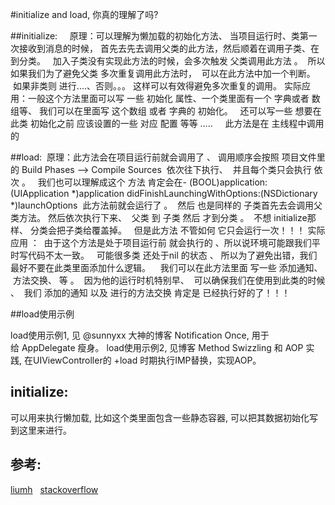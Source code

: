 #initialize and load, 你真的理解了吗?



##initialize:     
原理：可以理解为懒加载的初始化方法、 当项目运行时、类第一次接收到消息的时候， 首先去先去调用父类的此方法，然后顺着在调用子类、在到分类。   加入子类没有实现此方法的时候，会多次触发 父类调用此方法 。  所以 如果我们为了避免父类 多次重复调用此方法时，  可以在此方法中加一个判断。  如果非类则 进行....、否则。。。 这样可以有效得避免多次重复的调用。 
实际应用：一般这个方法里面可以写 一些 初始化 属性、一个类里面有一个 字典或者 数组等、 我们可以在里面写 这个数组 或者 字典的 初始化。   还可以写一些 想要在 此类 初始化之前 应该设置的一些 对应 配置 等等 …..     此方法是在 主线程中调用的 

##load:  
原理：此方法会在项目运行前就会调用了 、 调用顺序会按照 项目文件里的 Build Phases ——> Compile Sources  依次往下执行、  并且每个类只会执行 依次 。   我们也可以理解成这个 方法 肯定会在- (BOOL)application:(UIApplication *)application didFinishLaunchingWithOptions:(NSDictionary *)launchOptions  此方法前就会运行了 。  
然后 也是同样的 子类首先去会调用父类方法。 然后依次执行下来、  父类 到 子类 然后 才到分类 。  不想 initialize那样、 分类会把子类给覆盖掉。   但是此方法 不管如何 它只会运行一次！！！
实际应用 ：  由于这个方法是处于项目运行前 就会执行的 、所以说环境可能跟我们平时写代码不太一致。   可能很多类 还处于nil 的状态 、 所以为了避免出错，我们最好不要在此类里面添加什么逻辑。    我们可以在此方法里面 写一些 添加通知、  方法交换、 等 。  因为他的运行时机特别早、  可以确保我们在使用到此类的时候 、  我们 添加的通知 以及 进行的方法交换 肯定是 已经执行好的了！！！  

##load使用示例

load使用示例1, 见 @sunnyxx 大神的博客 Notification Once, 用于给 AppDelegate 瘦身。
load使用示例2, 见博客 Method Swizzling 和 AOP 实践, 在UIViewController的 +load 时期执行IMP替换，实现AOP。

## initialize:

可以用来执行懒加载, 比如这个类里面包含一些静态容器, 可以把其数据初始化写到这里来进行。

## 参考: 
[liumh](http://liumh.com/2015/07/29/ios-load-and-initialize/)   [stackoverflow](https://stackoverflow.com/questions/13326435/nsobject-load-and-initialize-what-do-they-do)

